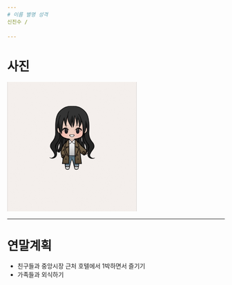 ```yaml
---
# 이름 별명 성격
신진수 / 

---
```

# 사진
<img src="https://github.com/gwontaeyong/SSAF_Benefit/blob/master/eunjin.jpg" width="300" height="300" />

---
# 연말계획
- 친구들과 중앙시장 근처 호텔에서 1박하면서 즐기기
- 가족들과 외식하기
